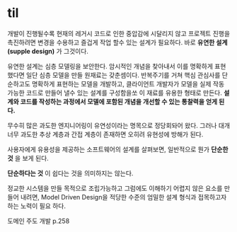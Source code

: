 # til
 개발이 진행될수록 현재의 레거시 코드로 인한 중압감에 시달리지 않고 프로젝트 진행을 촉진하려면 변경을 수용하고 즐겁게 작업 할수 있는 설계가 필요하다.
 바로 __유연한 설계(supple design)__ 가 그것이다.

 유연한 설계는 심층 모델링을 보안한다. 암시적인 개념을 찾아내서 이를 명확하게 표현했다면 일단 심층 모델을 만들 원재료는 갖춘셈이다. 
 반복주기를 거쳐 핵심 관심사를 단순하고도 명확하게 표현하는 모델을 개발하고, 클라이언트 개발자가 모델을 실제 작동 가능한 코드로 만들어 
 낼수 있는 설계를 구성함을쏘 이 재료를 유용한 형태로 만든다.
 __설계와 코드를 작성하는 과정에서 모델에 포함된 개념을 개선할 수 있는 통찰력을 얻게 된다.__
 
 무수히 많은 과도한 엔지니어링이 유연성이라는 명목으로 정당회돠어 왔다. 
 그러나 대개 너무 과도한 추상 계층과 간접 계층이 존재하면 오히려 유현성에 방해가 된다.

 사용자에게 유용성을 제공하는 소프트웨어의 설계를 살펴보면, 일반적으로 뭔가 __단순한 것__ 을 보게 된다.

 __단순하다는 것__ 이 쉽다는 것을 의미하지는 않는다. 

 정교한 시스템을 만들 목적으로 조립가능하고 그럼에도 이해하기 어렵지 않은 요소를 만들어 내려면,
 Model Driven Design을 적당한 수준의 엄밀한 설계 형식과 접목하고자 하는 노력이 필요 하다.

 도메인 주도 개발 p.258